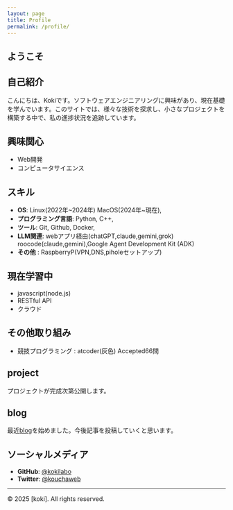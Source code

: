 ```yaml
---
layout: page
title: Profile
permalink: /profile/
---
```


## ようこそ

## 自己紹介
こんにちは、Kokiです。ソフトウェアエンジニアリングに興味があり、現在基礎を学んでいます。このサイトでは、様々な技術を探求し、小さなプロジェクトを構築する中で、私の進捗状況を追跡しています。

## 興味関心
- Web開発
- コンピュータサイエンス

## スキル
- **OS**: Linux(2022年~2024年) MacOS(2024年~現在),
- **プログラミング言語**: Python, C++,
- **ツール**: Git, Github, Docker,
- **LLM関連**: webアプリ経由(chatGPT,claude,gemini,grok) roocode(claude,gemini),Google Agent Development Kit (ADK)
- **その他** : RaspberryP(VPN,DNS,piholeセットアップ)

## 現在学習中
- javascript(node.js)
- RESTful API
- クラウド

## その他取り組み
- 競技プログラミング : atcoder(灰色) Accepted66問


## project
プロジェクトが完成次第公開します。

## blog
最近[blog](https://kokilabo.github.io/koki-blog/)を始めました。今後記事を投稿していくと思います。

## ソーシャルメディア
- **GitHub**: [@kokilabo](https://github.com/kokilabo)
- **Twitter**: [@kouchaweb](https://x.com/kouchaweb)

---

<footer>
  <p>&copy; 2025 [koki]. All rights reserved.</p>
</footer>
